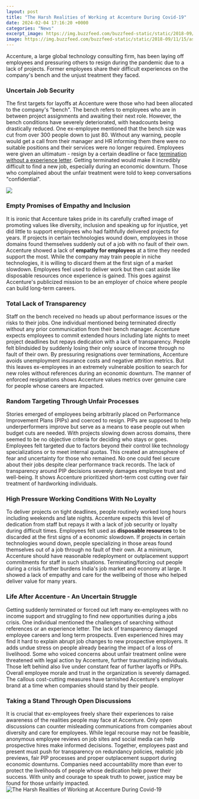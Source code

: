 ```yaml
---
layout: post
title: "The Harsh Realities of Working at Accenture During Covid-19"
date: 2024-02-04 17:16:20 +0000
categories: "News"
excerpt_image: https://img.buzzfeed.com/buzzfeed-static/static/2018-09/11/15/asset/buzzfeed-prod-web-03/sub-buzz-24103-1536692429-10.jpg?downsize=1600:*&amp;output-format=auto&amp;output-quality=auto
image: https://img.buzzfeed.com/buzzfeed-static/static/2018-09/11/15/asset/buzzfeed-prod-web-03/sub-buzz-24103-1536692429-10.jpg?downsize=1600:*&amp;output-format=auto&amp;output-quality=auto
---
```


Accenture, a large global technology consulting firm, has been laying off employees and pressuring others to resign during the pandemic due to a lack of projects. Former employees share their difficult experiences on the company's bench and the unjust treatment they faced.
### Uncertain Job Security 
The first targets for layoffs at Accenture were those who had been allocated to the company's "bench". The bench refers to employees who are in between project assignments and awaiting their next role. However, the bench conditions have severely deteriorated, with headcounts being drastically reduced. One ex-employee mentioned that the bench size was cut from over 300 people down to just 80. 
Without any warning, people would get a call from their manager and HR informing them there were no suitable positions and their services were no longer required. Employees were given an ultimatum - resign by a certain deadline or face [termination without a experience letter](https://store.fi.io.vn/xmas-holiday-dog-lover-funny-scottish-terrier-christmas-tree-2). Getting terminated would make it incredibly difficult to find a new job, especially during an economic downturn. Those who complained about the unfair treatment were told to keep conversations "confidential".

![](https://ichef.bbci.co.uk/news/1024/branded_news/BD3E/production/_96564484_refugees.jpg)
### Empty Promises of Empathy and Inclusion
It is ironic that Accenture takes pride in its carefully crafted image of promoting values like diversity, inclusion and speaking up for injustice, yet did little to support employees who had faithfully delivered projects for years. If projects in certain technologies wound down, employees in those domains found themselves suddenly out of a job with no fault of their own. Accenture showed a lack of **empathy for employees** at a time they needed support the most. 
While the company may train people in niche technologies, it is willing to discard them at the first sign of a market slowdown. Employees feel used to deliver work but then cast aside like disposable resources once experience is gained. This goes against Accenture's publicized mission to be an employer of choice where people can build long-term careers.
### Total Lack of Transparency 
Staff on the bench received no heads up about performance issues or the risks to their jobs. One individual mentioned being terminated directly without any prior communication from their bench manager. Accenture expects employees to commit extended hours including late nights to meet project deadlines but repays dedication with a lack of transparency. People felt blindsided by suddenly losing their only source of income through no fault of their own. 
By pressuring resignations over terminations, Accenture avoids unemployment insurance costs and negative attrition metrics. But this leaves ex-employees in an extremely vulnerable position to search for new roles without references during an economic downturn. The manner of enforced resignations shows Accenture values metrics over genuine care for people whose careers are impacted.
### Random Targeting Through Unfair Processes
Stories emerged of employees being arbitrarily placed on Performance Improvement Plans (PIPs) and coerced to resign. PIPs are supposed to help underperformers improve but serve as a means to ease people out when budget cuts are needed. With projects slowing down across domains, there seemed to be no objective criteria for deciding who stays or goes. Employees felt targeted due to factors beyond their control like technology specializations or to meet internal quotas. 
This created an atmosphere of fear and uncertainty for those who remained. No one could feel secure about their jobs despite clear performance track records. The lack of transparency around PIP decisions severely damages employee trust and well-being. It shows Accenture prioritized short-term cost cutting over fair treatment of hardworking individuals.
### High Pressure Working Conditions With No Loyalty
To deliver projects on tight deadlines, people routinely worked long hours including weekends and late nights. Accenture expects this level of dedication from staff but repays it with a lack of job security or loyalty during difficult times. Employees felt used as **disposable resources** to be discarded at the first signs of a economic slowdown. 
If projects in certain technologies wound down, people specializing in those areas found themselves out of a job through no fault of their own. At a minimum, Accenture should have reasonable redeployment or outplacement support commitments for staff in such situations. Terminating/forcing out people during a crisis further burdens India's job market and economy at large. It showed a lack of empathy and care for the wellbeing of those who helped deliver value for many years.
### Life After Accenture - An Uncertain Struggle 
Getting suddenly terminated or forced out left many ex-employees with no income support and struggling to find new opportunities during a jobs crisis. One individual mentioned the challenges of searching without references or an experience letter. The lack of transparency damaged employee careers and long term prospects. 
Even experienced hires may find it hard to explain abrupt job changes to new prospective employers. It adds undue stress on people already bearing the impact of a loss of livelihood. Some who voiced concerns about unfair treatment online were threatened with legal action by Accenture, further traumatizing individuals. 
Those left behind also live under constant fear of further layoffs or PIPs. Overall employee morale and trust in the organization is severely damaged. The callous cost-cutting measures have tarnished Accenture's employer brand at a time when companies should stand by their people.
### Taking a Stand Through Open Discussions 
It is crucial that ex-employees freely share their experiences to raise awareness of the realities people may face at Accenture. Only open discussions can counter misleading communications from companies about diversity and care for employees. While legal recourse may not be feasible, anonymous employee reviews on job sites and social media can help prospective hires make informed decisions. 
Together, employees past and present must push for transparency on redundancy policies, realistic job previews, fair PIP processes and proper outplacement support during economic downturns. Companies need accountability more than ever to protect the livelihoods of people whose dedication help power their success. With unity and courage to speak truth to power, justice may be found for those unfairly impacted.
![The Harsh Realities of Working at Accenture During Covid-19](https://img.buzzfeed.com/buzzfeed-static/static/2018-09/11/15/asset/buzzfeed-prod-web-03/sub-buzz-24103-1536692429-10.jpg?downsize=1600:*&amp;output-format=auto&amp;output-quality=auto)